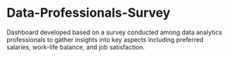 # Data-Professionals-Survey

Dashboard developed based on a survey conducted among data analytics professionals to gather insights into key aspects including preferred salaries, work-life balance, and job satisfaction.
